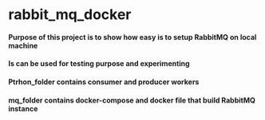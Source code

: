 # rabbit_mq_docker

#### Purpose of this project is to show how easy is to setup RabbitMQ on local machine

#### Is can be used for testing purpose and experimenting

#### Ptrhon_folder contains consumer and producer workers

#### mq_folder contains docker-compose and docker file that build RabbitMQ instance
